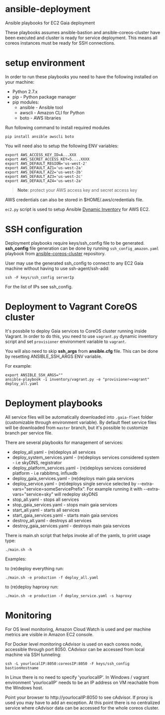 # ansible-deployment
Ansible playbooks for EC2 Gaia deployment

These playbooks assumes ansible-bastion and ansible-coreos-cluster have been executed and cluster is ready for service deployment. This means all coreos instances must be ready for SSH connections.

# setup environment

In order to run these playbooks you need to have the following installed on your machine:
- Python 2.7.x
- pip - Python package manager
- pip modules:
  - ansible - Ansible tool
  - awscli - Amazon CLI for Python
  - boto - AWS libraries

Run following command to install required modules
```
pip install ansible awscli boto
```

You will need also to setup the following ENV variables:
```
export AWS_ACCESS_KEY_ID=A...XXX
export AWS_SECRET_ACCESS_KEY=5....XXXX
export AWS_DEFAULT_REGION='us-west-2'
export AWS_DEFAULT_AZ1='us-west-2a'
export AWS_DEFAULT_AZ2='us-west-2b'
export AWS_DEFAULT_AZ3='us-west-2c'
export AWS_DEFAULT_AZ4='us-west-2a'

```
> **Note**: protect your AWS access key and secret access key

AWS credentials can also be stored in $HOME/.aws/credentials file.

`ec2.py` script is used to setup Ansible [Dynamic Inventory](http://docs.ansible.com/ansible/intro_dynamic_inventory.html) for AWS EC2.

# SSH configuration

Deployment playbooks require keys/ssh_config file to be generated. **ssh_config** file generation can be done by running `ssh_config_amazon.yaml` playbook from [ansible-coreos-cluster](https://github.com/gaia-adm/ansible-coreos-cluster) repository. 

User may use the generated ssh_config to connect to any EC2 Gaia machine without having to use ssh-agent/ssh-add:
```
ssh -F keys/ssh_config serverIp
```

For the list of IPs see ssh_config.

# Deployment to Vagrant CoreOS cluster

It's possbile to deploy Gaia services to CoreOS cluster running inside Vagrant. 
In order to do this, you need to use `vagrant.py` dynamic inventory script and set `provisioner` environment variable to `vagrant`.

You will also need to skip **ssh_args** from **ansible.cfg** file. This can be done by resetting ANSIBLE_SSH_ARGS ENV variable.

For example:
```
export ANSIBLE_SSH_ARGS=""
ansible-playbook -i inventory/vagrant.py -e "provisioner=vagrant" deploy_all.yaml
```

# Deployment playbooks

All service files will be automatically downloaded into `.gaia-fleet` folder (customizable through environment variable). By default fleet service files will be downloaded from `master` branch, but it's possible to customize branch per service file.


There are several playbooks for management of services:
- deploy_all.yaml - (re)deploys all services
- deploy_system_services.yaml - (re)deploys services considered system - i.e skyDNS, registrator
- deploy_platform_services.yaml - (re)deploys services considered platform - i.e rabbitmq, influxdb
- deploy_gaia_services.yaml - (re)deploys main gaia services
- deploy_service.yaml - (re)deploys single service selected by --extra-vars="service=someServicePrefix". For example running it with --extra-vars="service=sky" will redeploy skyDNS
- stop_all.yaml - stops all services
- stop_gaia_services.yaml - stops main gaia services
- start_all.yaml - starts all services
- start_gaia_services.yaml - starts main gaia services
- destroy_all.yaml - destroys all services
- destroy_gaia_services.yaml - destroys main gaia services

There is main.sh script that helps invoke all of the yamls, to print usage type:
```
./main.sh -h
```

Examples:

to (re)deploy everything run:
```
./main.sh -e production -f deploy_all.yaml
```

to (re)deploy haproxy run:
```
./main.sh -e production -f deploy_service.yaml -s haproxy
```

# Monitoring

For OS level monitoring, Amazon Cloud Watch is used and per machine metrics are visible in Amazon EC2 console.

For Docker level monitoring cAdvisor is used on each coreos node, accessible through port 8050. CAdvisor can be accessed from local machine via SSH tunneling:

```
ssh -L yourlocalIP:8050:coreosIP:8050 -F keys/ssh_config bastionHostname
```

In Linux there is no need to specify 'yourlocalIP'. In Windows / vagrant environment 'yourlocalIP' needs to be an IP address on VM reachable from the Windows host.

Point your browser to http://yourlocalIP:8050 to see cAdvisor. If proxy is used you may have to add an exception. At this point there is no centralized service where cAdvisor data can be accessed for the whole coreos cluster.
